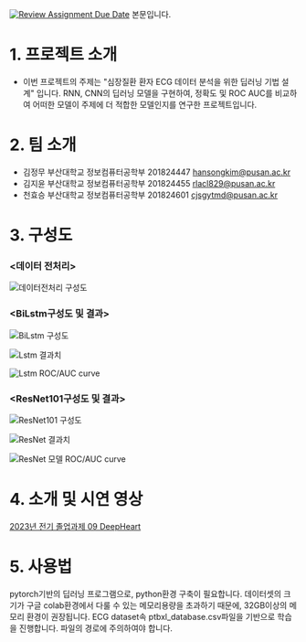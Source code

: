 [![Review Assignment Due Date](https://classroom.github.com/assets/deadline-readme-button-24ddc0f5d75046c5622901739e7c5dd533143b0c8e959d652212380cedb1ea36.svg)](https://classroom.github.com/a/fnZ3vxy8)
본문입니다.

# 1. 프로젝트 소개
  - 이번 프로젝트의 주제는 "심장질환 환자 ECG 데이터 분석을 위한 딥러닝 기법 설계" 입니다. RNN, CNN의 딥러닝 모델을 구현하여, 정확도 및 ROC AUC를 비교하여 어떠한 모델이 주제에 더 적합한 모델인지를 연구한 프로젝트입니다.

# 2. 팀 소개
  - 김정무 부산대학교 정보컴퓨터공학부 201824447 hansongkim@pusan.ac.kr
  - 김지윤 부산대학교 정보컴퓨터공학부 201824455 rlacl829@pusan.ac.kr
  - 천효승 부산대학교 정보컴퓨터공학부 201824601 cjsgytmd@pusan.ac.kr
    
# 3. 구성도
### <데이터 전처리>
   ![데이터전처리 구성도](https://github.com/pnucse-capstone/capstone-2023-1-09/assets/147837947/b111d53c-895b-447a-8650-0aa6108afe59)
   
### <BiLstm구성도 및 결과>
   ![BiLstm 구성도](https://github.com/pnucse-capstone/capstone-2023-1-09/assets/147837947/3dd9acd2-0b0a-4331-b4ab-7281ee82163e)
   
   ![Lstm 결과치](https://github.com/pnucse-capstone/capstone-2023-1-09/assets/147837947/0693eeda-375b-4619-8b9a-f8d95c548ddc)
   
   ![Lstm ROC/AUC curve](https://github.com/pnucse-capstone/capstone-2023-1-09/assets/147837947/3c4177dc-3fea-4a1d-b308-c2a682d997d5)


### <ResNet101구성도 및 결과>
   ![ResNet101 구성도](https://github.com/pnucse-capstone/capstone-2023-1-09/assets/147837947/f3187434-a472-4286-9acb-81acf5b70f9c)
   
   ![ResNet 결과치](https://github.com/pnucse-capstone/capstone-2023-1-09/assets/147837947/f4d52a7a-a0a8-4395-8b97-3053b749c0bb)
   
   ![ResNet 모델 ROC/AUC curve](https://github.com/pnucse-capstone/capstone-2023-1-09/assets/147837947/fe3d34ba-a110-443f-82f6-ce8e76f56f17)



# 4. 소개 및 시연 영상
[2023년 전기 졸업과제 09 DeepHeart](https://www.youtube.com/watch?v=-FRwygKBJ28)
    
# 5. 사용법
pytorch기반의 딥러닝 프로그램으로, python환경 구축이 필요합니다. 데이터셋의 크기가 구글 colab환경에서 다룰 수 있는 메모리용량을 초과하기 때문에, 32GB이상의 메모리 환경이 권장됩니다.
ECG dataset속 ptbxl_database.csv파일을 기반으로 학습을 진행합니다. 파일의 경로에 주의하여야 합니다.


